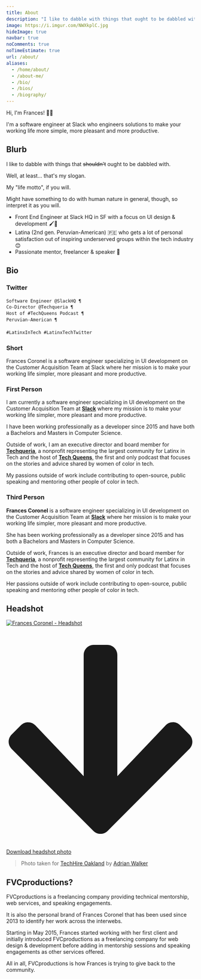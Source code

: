 ```yaml
---
title: About
description: "I like to dabble with things that ought to be dabbled with. 🍫🍓"
image: https://i.imgur.com/NWXkplC.jpg
hideImage: true
navbar: true
noComments: true
noTimeEstimate: true
url: /about/
aliases:
  - /home/about/
  - /about-me/
  - /bio/
  - /bios/
  - /biography/
---
```


Hi, I'm Frances! 👋🏽

I'm a software engineer at Slack who engineers solutions to make your working life more simple, more pleasant and more productive.

## Blurb

I like to dabble with things that ~~shouldn't~~ ought to be dabbled with.

Well, at least... that's my slogan.

My "life motto", if you will.

Might have something to do with human nature in general, though, so interpret it as you will.

- Front End Engineer at Slack HQ in SF with a focus on UI design & development 🖌️🔧️
- Latina (2nd gen. Peruvian-American) 🇵🇪️ who gets a lot of personal satisfaction out of inspiring underserved groups within the tech industry 😊
- Passionate mentor, freelancer & speaker 💬️

## Bio

### Twitter

```txt
Software Engineer @SlackHQ ¶
Co-Director @Techqueria ¶
Host of #TechQueens Podcast ¶
Peruvian-American ¶

#LatinxInTech #LatinxTechTwitter
```

### Short

Frances Coronel is a software engineer specializing in UI development on the Customer Acquisition Team at Slack where her mission is to make your working life simpler, more pleasant and more productive.

### First Person

I am currently a software engineer specializing in UI development on the Customer Acquisition Team at [**Slack**](https://slack.com?source=fvcproductions) where my mission is to make your working life simpler, more pleasant and more productive.

I have been working professionally as a developer since 2015 and have both a Bachelors and Masters in Computer Science.

Outside of work, I am an executive director and board member for [**Techqueria**](https://techqueria.org?source=fvcproductions), a nonprofit representing the largest community for Latinx in Tech and the host of [**Tech Queens**](/podcast/), the first and only podcast that focuses on the stories and advice shared by women of color in tech.

My passions outside of work include contributing to open-source, public speaking and mentoring other people of color in tech.

### Third Person

**Frances Coronel** is a software engineer specializing in UI development on the Customer Acquisition Team at [**Slack**](https://slack.com?source=fvcproductions) where her mission is to make your working life simpler, more pleasant and more productive.

She has been working professionally as a developer since 2015 and has both a Bachelors and Masters in Computer Science.

Outside of work, Frances is an executive director and board member for [**Techqueria**](https://techqueria.org?source=fvcproductions), a nonprofit representing the largest community for Latinx in Tech and the host of [**Tech Queens**](/podcast/), the first and only podcast that focuses on the stories and advice shared by women of color in tech.

Her passions outside of work include contributing to open-source, public speaking and mentoring other people of color in tech.

## Headshot

<a href="/assets/img/about/headshot.jpg" download><img data-src="/assets/img/about/headshot.jpg" class="lozad" loading="lazy" src="/assets/img/about/headshot.jpg" alt="Frances Coronel - Headshot"></a>

<a href="/assets/img/about/headshot.jpg" class="button button-large" download>
  <svg aria-label="Down Arrow" aria-hidden="true" data-icon="arrow-down" role="img" xmlns="http://www.w3.org/2000/svg"
    viewBox="0 0 448 512" class="fa-icon fa-arrow-down">
    <path fill="currentColor" d="M413.1 222.5l22.2 22.2c9.4 9.4 9.4 24.6 0 33.9L241 473c-9.4 9.4-24.6 9.4-33.9 0L12.7 278.6c-9.4-9.4-9.4-24.6 0-33.9l22.2-22.2c9.5-9.5 25-9.3 34.3.4L184 343.4V56c0-13.3 10.7-24 24-24h32c13.3 0 24 10.7 24 24v287.4l114.8-120.5c9.3-9.8 24.8-10 34.3-.4z"></path>
  </svg><span class="ml-sm">Download headshot photo</span>
</a>

> Photo taken for [TechHire Oakland](https://www.techhireoakland.org/training/) by [Adrian Walker](https://www.adrianowalker.com)

## FVCproductions?

FVCproductions is a freelancing company providing technical mentorship, web services, and speaking engagements.

It is also the personal brand of Frances Coronel that has been used since 2013 to identify her work across the interwebs.

Starting in May 2015, Frances started working with her first client and initially introduced FVCproductions as a freelancing company for web design & development before adding in mentorship sessions and speaking engagements as other services offered.

All in all, FVCproductions is how Frances is trying to give back to the community.

